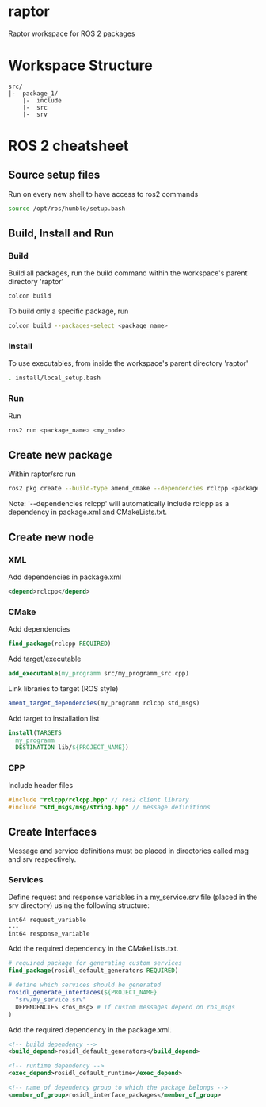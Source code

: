 # raptor
Raptor workspace for ROS 2 packages

# Workspace Structure
```
src/
|-  package_1/
    |-  include
    |-  src
    |-  srv
```

# ROS 2 cheatsheet

## Source setup files
Run on every new shell to have access to ros2 commands
```bash
source /opt/ros/humble/setup.bash
```




## Build, Install and Run

### Build
Build all packages, run the build command within the workspace's parent directory 'raptor'
```bash
colcon build
```
To build only a specific package, run
```bash
colcon build --packages-select <package_name>
```

### Install
To use executables, from inside the workspace's parent directory 'raptor'
```bash
. install/local_setup.bash
```

### Run
Run
```bash
ros2 run <package_name> <my_node>
```

## Create new package
Within raptor/src run
```bash
ros2 pkg create --build-type amend_cmake --dependencies rclcpp <package_name>
```
Note: '--dependencies rclcpp' will automatically include rclcpp as a dependency in package.xml and CMakeLists.txt.




## Create new node

### XML
Add dependencies in package.xml
```xml
<depend>rclcpp</depend>
```

### CMake
Add dependencies
```CMake
find_package(rclcpp REQUIRED)
```

Add target/executable
```CMake
add_executable(my_programm src/my_programm_src.cpp)
```

Link libraries to target (ROS style)
```CMake
ament_target_dependencies(my_programm rclcpp std_msgs)
```

Add target to installation list
```CMake
install(TARGETS
  my_programm
  DESTINATION lib/${PROJECT_NAME})
```

### CPP
Include header files
```CPP
#include "rclcpp/rclcpp.hpp" // ros2 client library
#include "std_msgs/msg/string.hpp" // message definitions
```

## Create Interfaces

Message and service definitions must be placed in directories called msg and srv respectively.

### Services
Define request and response variables in a my_service.srv file (placed in the srv directory) using the following structure:
```srv
int64 request_variable
---
int64 response_variable
```

Add the required dependency in the CMakeLists.txt.
```CMake
# required package for generating custom services
find_package(rosidl_default_generators REQUIRED)

# define which services should be generated
rosidl_generate_interfaces(${PROJECT_NAME}
  "srv/my_service.srv"
  DEPENDENCIES <ros_msg> # If custom messages depend on ros_msgs
)
```

Add the required dependency in the package.xml.
```XML
<!-- build dependency -->
<build_depend>rosidl_default_generators</build_depend>

<!-- runtime dependency -->
<exec_depend>rosidl_default_runtime</exec_depend> 

<!-- name of dependency group to which the package belongs -->
<member_of_group>rosidl_interface_packages</member_of_group>
```